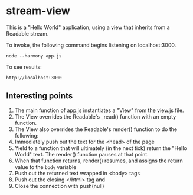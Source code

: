# stream-view

This is a "Hello World" application, using a view that inherits from a Readable stream. 

To invoke, the following command begins listening on localhost:3000.

    node --harmony app.js

To see results:

    http://localhost:3000

## Interesting points

1. The main function of app.js instantiates a "View" from the view.js file.
2. The View overrides the Readable's _read() function with an empty function.
3. The View also overrides the Readable's render() function to do the following:
  1. Immediately push out the text for the \<head> of the page
  2. Yield to a function that will ultimately (in the next tick) return the "Hello World" text. The render() function pauses at that point.
  3. When that function returns, render() resumes, and assigns the return value to the `body` variable
  4. Push out the returned text wrapped in \<body> tags
  5. Push out the closing \</html> tag and
  6. Close the connection with push(null)
